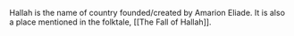 Hallah is the name of country founded/created by Amarion Eliade. It is also a place mentioned in the folktale, [[The Fall of Hallah]].